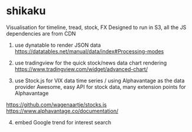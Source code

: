 # shikaku
Visualisation for timeline, tread, stock, FX
Designed to run in S3, all the JS dependencies are from CDN


1. use dynatable to render JSON data
https://datatables.net/manual/data/index#Processing-modes

2. use tradingview for the quick stock/news data chart rendering
https://www.tradingview.com/widget/advanced-chart/

3. use Stock.js for VIX data time series / using Alphavantage as the data provider
Awesome, easy API for stock data, many extension points for Alphavantage

https://github.com/wagenaartje/stocks.js
https://www.alphavantage.co/documentation/

4. embed Google trend for interest search